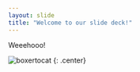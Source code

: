 ```yaml
---
layout: slide
title: "Welcome to our slide deck!"
---
```


Weeehooo!

![boxertocat](https://octodex.github.com/images/boxertocat_octodex.jpg)
{: .center}
